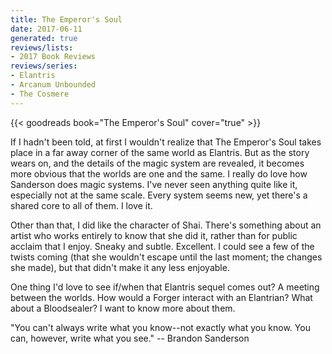 ```yaml
---
title: The Emperor's Soul
date: 2017-06-11
generated: true
reviews/lists:
- 2017 Book Reviews
reviews/series:
- Elantris
- Arcanum Unbounded
- The Cosmere
---
```

{{< goodreads book="The Emperor's Soul" cover="true" >}}

If I hadn't been told, at first I wouldn't realize that The Emperor's Soul takes place in a far away corner of the same world as Elantris. But as the story wears on, and the details of the magic system are revealed, it becomes more obvious that the worlds are one and the same. I really do love how Sanderson does magic systems. I've never seen anything quite like it, especially not at the same scale. Every system seems new, yet there's a shared core to all of them. I love it.  

Other than that, I did like the character of Shai. There's something about an artist who works entirely to know that she did it, rather than for public acclaim that I enjoy. Sneaky and subtle. Excellent. I could see a few of the twists coming (that she wouldn't escape until the last moment; the changes she made), but that didn't make it any less enjoyable.  

<!--more-->

One thing I'd love to see if/when that Elantris sequel comes out? A meeting between the worlds. How would a Forger interact with an Elantrian? What about a Bloodsealer? I want to know more about them.  

"You can't always write what you know--not exactly what you know. You can, however, write what you see."   \-- Brandon Sanderson


